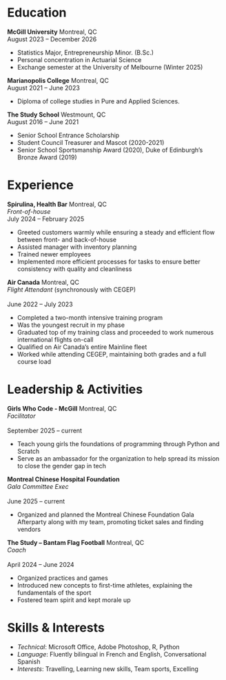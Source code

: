 # Education
**McGill University**  Montreal, QC
<br>August 2023 – December 2026
- Statistics Major, Entrepreneurship Minor. (B.Sc.)	
- Personal concentration in Actuarial Science
- Exchange semester at the University of Melbourne (Winter 2025)

**Marianopolis College**	Montreal, QC
<br>August 2021 – June 2023
- Diploma of college studies in Pure and Applied Sciences.	

**The Study School**  Westmount, QC 
<br>August 2016 – June 2021
- Senior School Entrance Scholarship	 
- Student Council Treasurer and Mascot (2020-2021)
- Senior School Sportsmanship Award (2020), Duke of Edinburgh’s Bronze Award (2019)
 
# Experience
**Spirulina, Health Bar**  Montreal, QC
<br>*Front-of-house*
<br>July 2024 – February 2025
-	Greeted customers warmly while ensuring a steady and efficient flow between front- and back-of-house
-	Assisted manager with inventory planning
-	Trained newer employees
-	Implemented more efficient processes for tasks to ensure better consistency with quality and cleanliness

**Air Canada**	Montreal, QC
<br>*Flight Attendant* (synchronously with CEGEP)	
<br>June 2022 – July 2023
-	Completed a two-month intensive training program
-	Was the youngest recruit in my phase
-	Graduated top of my training class and proceeded to work numerous international flights on-call
-	Qualified on Air Canada’s entire Mainline fleet
-	Worked while attending CEGEP, maintaining both grades and a full course load

# Leadership & Activities
**Girls Who Code - McGill**	Montreal, QC
<br>*Facilitator*	 
<br>September 2025 – current
-	Teach young girls the foundations of programming through Python and Scratch
-	Serve as an ambassador for the organization to help spread its mission to close the gender gap in tech

**Montreal Chinese Hospital Foundation**
<br>*Gala Committee Exec*	 
<br>June 2025 – current
-	Organized and planned the Montreal Chinese Foundation Gala Afterparty along with my team, promoting ticket sales and finding vendors

**The Study – Bantam Flag Football**	Montreal, QC
<br>*Coach*	 
<br>April 2024 – June 2024
-	Organized practices and games
-	Introduced new concepts to first-time athletes, explaining the fundamentals of the sport
-	Fostered team spirit and kept morale up

# Skills & Interests
- *Technical*: Microsoft Office, Adobe Photoshop, R, Python
- *Language*: Fluently bilingual in French and English, Conversational Spanish
- *Interests*: Travelling, Learning new skills, Team sports, Excelling

